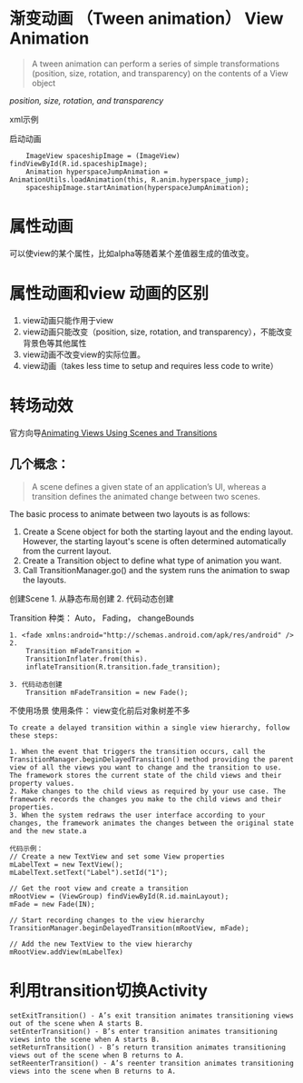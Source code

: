 # 渐变动画 （Tween animation） View Animation
> A tween animation can perform a series of simple transformations (position, size, rotation, and transparency) on the contents of a View object

*position, size, rotation, and transparency*

xml示例
    <set android:shareInterpolator="false">
    <scale
        android:interpolator="@android:anim/accelerate_decelerate_interpolator"
        android:fromXScale="1.0"
        android:toXScale="1.4"
        android:fromYScale="1.0"
        android:toYScale="0.6"
        android:pivotX="50%"
        android:pivotY="50%"
        android:fillAfter="false"
        android:duration="700" />
    <set android:interpolator="@android:anim/decelerate_interpolator">
        <scale
           android:fromXScale="1.4"
           android:toXScale="0.0"
           android:fromYScale="0.6"
           android:toYScale="0.0"
           android:pivotX="50%"
           android:pivotY="50%"
           android:startOffset="700"
           android:duration="400"
           android:fillBefore="false" />
        <rotate
           android:fromDegrees="0"
           android:toDegrees="-45"
           android:toYScale="0.0"
           android:pivotX="50%"
           android:pivotY="50%"
           android:startOffset="700"
           android:duration="400" />
    </set>
    </set>

启动动画

        ImageView spaceshipImage = (ImageView) findViewById(R.id.spaceshipImage);
        Animation hyperspaceJumpAnimation = AnimationUtils.loadAnimation(this, R.anim.hyperspace_jump);
        spaceshipImage.startAnimation(hyperspaceJumpAnimation);


# 属性动画
可以使view的某个属性，比如alpha等随着某个差值器生成的值改变。

<set android:ordering="sequentially">
    <set>
        <objectAnimator
            android:propertyName="x"
            android:duration="500"
            android:valueTo="400"
            android:valueType="intType"/>
        <objectAnimator
            android:propertyName="y"
            android:duration="500"
            android:valueTo="300"
            android:valueType="intType"/>
    </set>
    <objectAnimator
        android:propertyName="alpha"
        android:duration="500"
        android:valueTo="1f"/>
</set>

# 属性动画和view 动画的区别
1. view动画只能作用于view
2. view动画只能改变（position, size, rotation, and transparency），不能改变背景色等其他属性
3. view动画不改变view的实际位置。
4. view动画（takes less time to setup and requires less code to write）

# 转场动效

官方向导[Animating Views Using Scenes and Transitions](https://developer.android.google.cn/training/transitions/index.html)

## 几个概念：
> A scene defines a given state of an application’s UI, whereas a transition defines the animated change between two scenes.

The basic process to animate between two layouts is as follows:

1. Create a Scene object for both the starting layout and the ending layout. However, the starting layout's scene is often determined automatically from the current layout.
2. Create a Transition object to define what type of animation you want.
3. Call TransitionManager.go() and the system runs the animation to swap the layouts.


创建Scene
    1. 从静态布局创建
    2. 代码动态创建

Transition
    种类： Auto， Fading， changeBounds

    1. <fade xmlns:android="http://schemas.android.com/apk/res/android" />
    2. 
        Transition mFadeTransition =
        TransitionInflater.from(this).
        inflateTransition(R.transition.fade_transition);

    3. 代码动态创建
        Transition mFadeTransition = new Fade();

不使用场景
    使用条件： view变化前后对象树差不多

    To create a delayed transition within a single view hierarchy, follow these steps:

    1. When the event that triggers the transition occurs, call the TransitionManager.beginDelayedTransition() method providing the parent view of all the views you want to change and the transition to use. The framework stores the current state of the child views and their property values.
    2. Make changes to the child views as required by your use case. The framework records the changes you make to the child views and their properties.
    3. When the system redraws the user interface according to your changes, the framework animates the changes between the original state and the new state.a

    代码示例：
    // Create a new TextView and set some View properties
    mLabelText = new TextView();
    mLabelText.setText("Label").setId("1");

    // Get the root view and create a transition
    mRootView = (ViewGroup) findViewById(R.id.mainLayout);
    mFade = new Fade(IN);

    // Start recording changes to the view hierarchy
    TransitionManager.beginDelayedTransition(mRootView, mFade);

    // Add the new TextView to the view hierarchy
    mRootView.addView(mLabelTex)


 # 利用transition切换Activity

    setExitTransition() - A’s exit transition animates transitioning views out of the scene when A starts B.
    setEnterTransition() - B’s enter transition animates transitioning views into the scene when A starts B.
    setReturnTransition() - B’s return transition animates transitioning views out of the scene when B returns to A.
    setReenterTransition() - A’s reenter transition animates transitioning views into the scene when B returns to A.  
    
     


